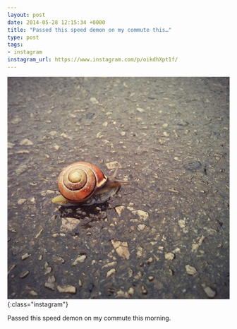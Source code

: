 ```yaml
---
layout: post
date: 2014-05-28 12:15:34 +0000
title: "Passed this speed demon on my commute this…"
type: post
tags:
- instagram
instagram_url: https://www.instagram.com/p/oikdhXpt1f/
---
```


![Instagram - oikdhXpt1f](/img/oikdhXpt1f.jpg){:class="instagram"}

Passed this speed demon on my commute this morning.
